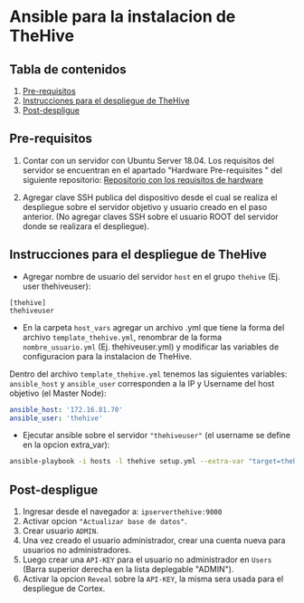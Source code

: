 # Ansible para la instalacion de TheHive

## Tabla de contenidos

1. [Pre-requisitos](#pre-requisitos)
2. [Instrucciones para el despliegue de TheHive](#instrucciones-para-el-despliegue-de-thehive)
3. [Post-despligue](#post-despligue)


## Pre-requisitos

1. Contar con un servidor con Ubuntu Server 18.04. Los requisitos del servidor se encuentran en el apartado "Hardware Pre-requisites
" del siguiente repositorio: 
   [Repositorio con los requisitos de hardware](https://github.com/TheHive-Project/TheHiveDocs)

2. Agregar clave SSH publica del dispositivo desde el cual se realiza el despliegue sobre el servidor objetivo y usuario creado en el paso anterior.
(No agregar claves SSH  sobre el usuario ROOT del servidor donde se realizara el despliegue).


## Instrucciones para el despliegue de TheHive


*  Agregar nombre de usuario del servidor `host` en el grupo `thehive` (Ej. user thehiveuser):

```
[thehive]
thehiveuser
```
    
* En la carpeta `host_vars` agregar un archivo .yml que tiene la forma del archivo `template_thehive.yml`, renombrar de la forma `nombre_usuario.yml`
(Ej. thehiveuser.yml) y modificar las variables de configuracion para la instalacion de TheHive.


 Dentro del archivo `template_thehive.yml` tenemos las siguientes variables:  `ansible_host` y `ansible_user` corresponden a la IP y Username del host objetivo (el Master Node):
 
```yaml
ansible_host: '172.16.81.70'
ansible_user: 'thehive'
```

*   Ejecutar ansible sobre el servidor `"thehiveuser"` (el username se define en la opcion extra_var):

```bash
ansible-playbook -i hosts -l thehive setup.yml --extra-var "target=thehiveuser" --ask-become-pass
```

## Post-despligue

1.  Ingresar desde el navegador a: `ipserverthehive:9000`
2.  Activar opcion `"Actualizar base de datos"`.
3.  Crear usuario `ADMIN`.
4.  Una vez creado el usuario administrador, crear una cuenta nueva para usuarios no administradores.
5.  Luego crear una `API-KEY` para el usuario no administrador en `Users` (Barra superior derecha en la lista deplegable "ADMIN").
6.  Activar la opcion `Reveal` sobre la `API-KEY`, la misma sera usada para el despliegue de Cortex.















